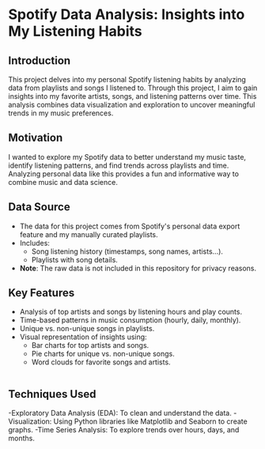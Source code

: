 # Spotify Data Analysis: Insights into My Listening Habits

## Introduction
This project delves into my personal Spotify listening habits by analyzing data from playlists and songs I listened to. Through this project, I aim to gain insights into my favorite artists, songs, and listening patterns over time. This analysis combines data visualization and exploration to uncover meaningful trends in my music preferences.

## Motivation
I wanted to explore my Spotify data to better understand my music taste, identify listening patterns, and find trends across playlists and time. Analyzing personal data like this provides a fun and informative way to combine music and data science.

## Data Source
- The data for this project comes from Spotify's personal data export feature and my manually curated playlists.
- Includes:
  - Song listening history (timestamps, song names, artists...).
  - Playlists with song details.
- **Note**: The raw data is not included in this repository for privacy reasons.

## Key Features
- Analysis of top artists and songs by listening hours and play counts.
- Time-based patterns in music consumption (hourly, daily, monthly).
- Unique vs. non-unique songs in playlists.
- Visual representation of insights using:
  - Bar charts for top artists and songs.
  - Pie charts for unique vs. non-unique songs.
  - Word clouds for favorite songs and artists.
  ```

## **Techniques Used**
-Exploratory Data Analysis (EDA): To clean and understand the data.
-Visualization: Using Python libraries like Matplotlib and Seaborn to create graphs.
-Time Series Analysis: To explore trends over hours, days, and months.























